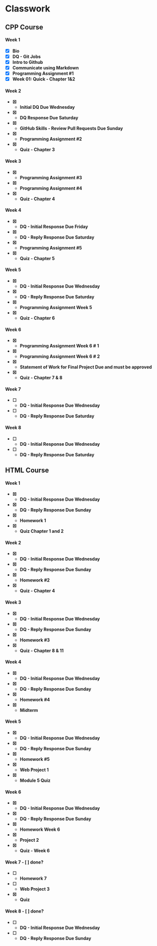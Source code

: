 # Classwork                                                            
<b>

## CPP Course

<b>
 
#### Week 1 
- [x] Bio
- [x] DQ - Git Jobs
- [x] Intro to Github
- [x] Communicate using Markdown
- [x] Programming Assignment #1
- [x] Week 01: Quick - Chapter 1&2

#### Week 2
- [x] - Initial DQ Due Wednesday
- [x] - DQ Response Due Saturday
- [x] - GitHub Skills - Review Pull Requests Due Sunday
- [x] - Programming Assignment #2
- [x] - Quiz - Chapter 3

#### Week 3
 - [x] - Programming Assignment #3
 - [x] - Programming Assignment #4
 - [x] - Quiz - Chapter 4

#### Week 4
 - [x] - DQ - Initial Response Due Friday
 - [x] - DQ - Reply Response Due Saturday
 - [x] - Programming Assignment #5
 - [x] - Quiz - Chapter 5
 
#### Week 5
 - [x] - DQ - Initial Response Due Wednesday
 - [x] - DQ - Reply Response Due Saturday
 - [x] - Programming Assignment Week 5
 - [x] - Quiz - Chapter 6
 
#### Week 6
 - [x] - Programming Assignment Week 6 # 1
 - [x] - Programming Assignment Week 6 # 2 
 - [x] - Statement of Work for Final Project Due and must be approved
 - [x] - Quiz - Chapter 7 & 8 
 
#### Week 7
 - [ ] - DQ - Initial Response Due Wednesday
 - [ ] - DQ - Reply Response Due Saturday
 
#### Week 8
 - [ ] - DQ - Initial Response Due Wednesday
 - [ ] - DQ - Reply Response Due Saturday
 



<b>

## HTML Course

<b>
  
#### Week 1
  - [x] - DQ - Initial Response Due Wednesday
  - [x] - DQ - Reply Response Due Sunday
  - [x] - Homework 1
  - [x] - Quiz Chapter 1 and 2

#### Week 2
  - [x] - DQ - Initial Response Due Wednesday
  - [x] - DQ - Reply Response Due Sunday
  - [x] - Homework #2
  - [x] - Quiz - Chapter 4

#### Week 3 
 - [x] - DQ - Initial Response Due Wednesday
 - [x] - DQ - Reply Response Due Sunday
 - [x] - Homework #3
 - [x] - Quiz - Chapter 8 & 11


#### Week 4
 - [x] - DQ - Initial Response Due Wednesday
 - [x] - DQ - Reply Response Due Sunday
 - [x] - Homework #4
 - [x] - Midterm 


#### Week 5
 - [x] - DQ - Initial Response Due Wednesday
 - [x] - DQ - Reply Response Due Sunday
 - [x] - Homework #5
 - [x] - Web Project 1
 - [x] - Module 5 Quiz


#### Week 6
 - [x] - DQ - Initial Response Due Wednesday
 - [x] - DQ - Reply Response Due Sunday
 - [x] - Homework Week 6
 - [x] - Project 2
 - [x] - Quiz - Week 6


#### Week 7 - [ ] done?
 - [ ] - Homework 7
 - [ ] - Web Project 3
 - [x] - Quiz


#### Week 8 - [ ] done?
 - [ ] - DQ - Initial Response Due Wednesday
 - [ ] - DQ - Reply Response Due Sunday




